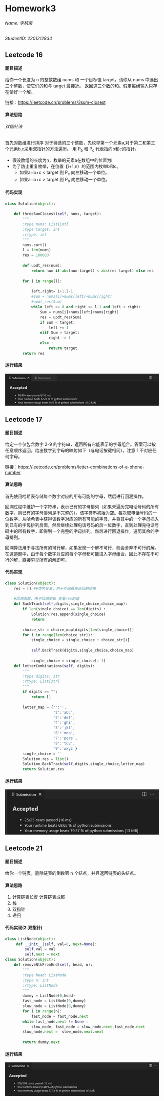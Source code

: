 # Homework3
###### Name: 李杭禹
###### StudentID: 2201212834

## Leetcode 16

#### 题目描述
给你一个长度为 n 的整数数组 nums 和 一个目标值 target。请你从 nums 中选出三个整数，使它们的和与 target 最接近。
返回这三个数的和。假定每组输入只存在恰好一个解。

链接：https://leetcode.cn/problems/3sum-closest
#### 算法思路
###### 双指针法

首先对数组进行排序
对于待选的三个整数，先枚举第一个元素a,对于第二和第三个元素b,c采用双指针的方法遍历。
用 P<sub>b</sub> 和 P<sub>c</sub> 代表指向b和c的指针。
* 假设数组的长度为n，枚举的元素a在数组中的位置为i
* 为了防止重复枚举，在位置【i+1,n）的范围内枚举b和c。
   * 如果a+b+c < target 则 P<sub>c</sub> 向左移动一个单位。
   * 如果a+b+c > target 则 P<sub>b</sub> 向左移动一个单位。
#### 代码实现

```python
class Solution(object):

    def threeSumClosest(self, nums, target):
        """
        :type nums: List[int]
        :type target: int
        :rtype: int
        """
        nums.sort()
        l = len(nums)
        res = 100000

        def updt_res(num):
            return num if abs(num-target) < abs(res-target) else res
    
        for i in range(l):
            
            left,right= i+1,l-1
            #Sum = nums[i]+nums[left]+nums[right]
            #updt_res(Sum)
            while left >= 0 and right <= l-1 and left < right:
                Sum = nums[i]+nums[left]+nums[right]
                res = updt_res(Sum)
                if Sum < target:
                    left += 1
                elif Sum > target:
                    right -= 1
                else :
                    return target
        return res                
```
#### 运行结果
![](image/leetcode_16.png)

## Leetcode 17
#### 题目描述
给定一个仅包含数字 2-9 的字符串，返回所有它能表示的字母组合。答案可以按任意顺序返回。给出数字到字母的映射如下（与电话按键相同）。注意 1 不对应任何字母。

链接：https://leetcode.cn/problems/letter-combinations-of-a-phone-number

#### 算法思路
首先使用哈希表存储每个数字对应的所有可能的字母，然后进行回溯操作。

回溯过程中维护一个字符串，表示已有的字母排列（如果未遍历完电话号码的所有数字，则已有的字母排列是不完整的）。该字符串初始为空。每次取电话号码的一位数字，从哈希表中获得该数字对应的所有可能的字母，并将其中的一个字母插入到已有的字母排列后面，然后继续处理电话号码的后一位数字，直到处理完电话号码中的所有数字，即得到一个完整的字母排列。然后进行回退操作，遍历其余的字母排列。

回溯算法用于寻找所有的可行解，如果发现一个解不可行，则会舍弃不可行的解。在这道题中，由于每个数字对应的每个字母都可能进入字母组合，因此不存在不可行的解，直接穷举所有的解即可。

#### 代码实现
```python
class Solution(object):
    res = [] ##类内变量，用于存储最终返回的结果

    #回溯函数，用于回溯更新 变量res的值
    def BackTrack(self,digits,single_choice,choice_map):
        if len(single_choice) == len(digits) :
            Solution.res.append(single_choice)
            return

        choice_str = choice_map[digits[len(single_choice)]]
        for i in range(len(choice_str)):
            single_choice = single_choice + choice_str[i]

            self.BackTrack(digits,single_choice,choice_map)
                
            single_choice = single_choice[:-1]
    def letterCombinations(self, digits):
        """
        :type digits: str
        :rtype: List[str]
        """
        if digits == "":
            return []
        
        letter_map = {'':'',
                      '2':'abc',
                      '3':'def',
                      '4':'ghi',
                      '5':'jkl',
                      '6':'mno',
                      '7':'pqrs',
                      '8':'tuv',
                      '9':'wxyz'}
        single_choice = ''
        Solution.res = list()
        Solution.BackTrack(self,digits,single_choice,letter_map)
        return Solution.res
```
#### 运行结果
![](image/leetcode_17.png)

## Leetcode 21

#### 题目描述
给你一个链表，删除链表的倒数第 n 个结点，并且返回链表的头结点。

#### 算法思路
1. 计算链表长度
   计算链表成都
2. 栈
3. 双指针
4. 递归
#### 代码实现(2.双指针)

```python
class ListNode(object):
     def __init__(self, val=0, next=None):
         self.val = val
         self.next = next
class Solution(object):
    def removeNthFromEnd(self, head, n):
        """
        :type head: ListNode
        :type n: int
        :rtype: ListNode
        """
        dummy = ListNode(0,head)
        fast_node = ListNode(0,dummy)
        slow_node = ListNode(0,dummy)
        for i in range(n):
            fast_node = fast_node.next
        while fast_node.next != None :
            slow_node, fast_node = slow_node.next,fast_node.next
        slow_node.next =  slow_node.next.next
        
        return dummy.next
```

#### 运行结果
![](image/leetcode_19.png)
